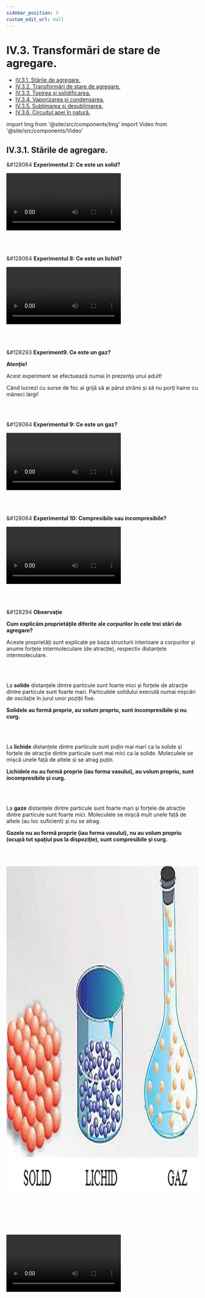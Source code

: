 ```yaml
---
sidebar_position: 3
custom_edit_url: null
---
```


# IV.3. Transformări de stare de agregare.


<ul class="table-of-contents table-of-contents__left-border"><li><a href="#iv31-stările-de-agregare" class="table-of-contents__link toc-highlight">IV.3.1. Stările de agregare.</a></li><li><a href="#iv32-transformări-de-stare-de-agregare" class="table-of-contents__link toc-highlight">IV.3.2. Transformări de stare de agregare.</a></li><li><a href="#iv33-topirea-și-solidificarea" class="table-of-contents__link toc-highlight">IV.3.3. Topirea și solidificarea.</a></li><li><a href="#iv34-vaporizarea-și-condensarea" class="table-of-contents__link toc-highlight">IV.3.4. Vaporizarea și condensarea.</a></li><li><a href="#iv35-sublimarea-și-desublimarea" class="table-of-contents__link toc-highlight">IV.3.5. Sublimarea și desublimarea.</a></li><li><a href="#iv36-circuitul-apei-în-natură" class="table-of-contents__link toc-highlight">IV.3.6. Circuitul apei în natură.</a></li></ul>


import Img from '@site/src/components/Img'
import Video from '@site/src/components/Video'



## IV.3.1. Stările de agregare. 




<div class="alert alert--success" role="alert">

&#128064 **Experimentul 2: Ce este un solid?**



<Video src="https://www.youtube.com/embed/VGMo2xNJB94" lazy={false} />


**Materiale necesare:**   
Vase de diferite forme, corp solid.

<br></br>

**Descrierea experimentului:**
- Pune corpul în vasele de forme diferite și observă ce se întâmplă cu forma și cu volumul acestuia.
  > Corpul solid își păstrează forma și volumul, indiferent de vasul în care l-am introdus.



<br></br>

**Concluzia experimentului:**   
Corpurile solide au formă proprie (bine determinată) și volum propriu.  Nu curg.




</div>



<br></br>

<div class="alert alert--success" role="alert">

&#128064 **Experimentul 8: Ce este un lichid?**



<Video src="https://www.youtube.com/embed/lTY78tnOA14" />


**Materiale necesare:**   
Vase de diferite forme și gradate, apă colorată.

<br></br>

**Descrierea experimentului:**
- Pune un anumit volum de apă într-un vas gradat și măsoară-i volumul.
- Răstoarnă apa într-un alt vas gradat cu o formă diferită și observă ce se întâmplă cu forma și volumul apei în noul vas.
  > Apa își păstrează volumul, indiferent de vasul în care am introdus-o, dar își schimbă forma.Cum ar fi să pun 1 L de lapte într-o oală de 10 L și oala să se umple cu lapte? Poate numai în lumea poveștilor!


<br></br>

**Concluzia experimentului:**   
**Lichidele** au volum propriu (bine determinat), dar nu au formă proprie (iau forma vasului în care sunt puse). Curg (sunt fluide).



</div>




<br></br>



<div class="alert alert--danger" role="alert">

&#128293 **Experiment9. Ce este un gaz?** 

**Atenție!**


Acest experiment se efectuează numai în prezența unui adult!

Când lucrezi cu surse de foc ai grijă să ai părul strâns și să nu porți haine cu mâneci largi!


</div>



<br></br>


<div class="alert alert--success" role="alert">

&#128064 **Experimentul 9: Ce este un gaz?**



<Video src="https://www.youtube.com/embed/4jCILtKkfpg" />


**Materiale necesare:**   
Două pahare identice, lumânare tip candelă, chibrit, sită de azbest.



<br></br>


**Descrierea experimentului:**
- Se introduce candela într-un pahar și se aprinde cu chibritul.
- Imediat se acoperă paharul cu sita de azbest pentru a menține fumul rezultat în pahar.
- Se vine cu al doilea pahar, cu gura în jos peste sită și se trage sita, astfel încât fumul să intre și în paharul de deasupra. Observă ce se întâmplă cu forma și volumul fumului în noul vas.
  > Fumul (care este gaz) ocupă tot spațiul pus la dispoziție și ia forma noului vas.



<br></br>

**Concluzia experimentului:**   
**Gazele** nu au nici formă proprie (iau forma vasului în care sunt puse) și nici volum propriu (ocupă tot volumul pus la dispoziție). Curg (sunt fluide).



</div>



<br></br>



<div class="alert alert--success" role="alert">

&#128064 **Experimentul 10: Compresibile sau incompresibile?**





<Video src="https://www.youtube.com/embed/AyTdPd7Duis" />


**Materiale necesare:**   
Un corp solid, apă, seringi.

<br></br>

**Descrierea experimentului:**
- Introdu **corpul solid** în seringă, astupă cu un deget capătul seringii și apasă pistonul seringii pentru a micșora volumul solidului. Ai reușit ?
  > Nu putem mișca deloc pistonul seringii.
- Umple seringa cu **apă**, astupă cu un deget capătul seringii și apasă pistonul seringii pentru a micșora volumul apei. Ai reușit ?
  > Nu putem mișca deloc pistonul seringii.
- Trage **aer** în seringă, astupă cu un deget capătul seringii și apasă pistonul seringii pentru a micșora volumul aerului. Ai reușit ?
  > Putem mișca mult pistonul seringi, iar dacă îi dăm drumul, revine la poziția inițială. Aerul are și proprietăți elastice având drept aplicații obiectele pneumatice (saltele, colaci) și folosirea pneurilor la roți care amortizează șocurile.


<br></br>


**Concluzia experimentului:**   
Numai **gazele** sunt **compresibile** (își pot micșora volumul la o presiune exterioară) , **solidele și lichidele** sunt **incompresibile.**



</div>



<br></br>

<div class="alert alert--secondary" role="alert">

&#128294 **Observație**


**Cum explicăm proprietățile diferite ale corpurilor în cele trei stări de agregare?**

Aceste proprietăți sunt explicate pe baza structurii interioare a corpurilor și anume forțele intermoleculare (de atracție), respectiv distanțele intermoleculare.



</div>


<br></br>


<div class="alert alert--primary" role="alert">

La **solide** distanțele dintre particule sunt foarte mici și forțele de atracție dintre particule sunt foarte mari. Particulele solidului execută numai mișcări de oscilație în jurul unor poziții fixe.

**Solidele au formă proprie, au volum propriu, sunt incompresibile și nu curg.**


</div>

<br></br>


<div class="alert alert--primary" role="alert">

La **lichide** distanțele dintre particule sunt puțin mai mari ca la solide și forțele de atracție dintre particule sunt mai mici ca la solide. Moleculele se mișcă unele față de altele și se atrag puțin.

**Lichidele nu au formă proprie (iau forma vasului), au volum propriu, sunt incompresibile și curg.**


</div>


<br></br>


<div class="alert alert--primary" role="alert">


La **gaze** distanțele dintre particule sunt foarte mari și forțele de atracție dintre particule sunt foarte mici. Moleculele se mișcă mult unele față de altele (au loc suficient) și nu se atrag.


**Gazele nu au formă proprie (iau forma vasului), nu au volum propriu (ocupă tot spațiul pus la dispoziție), sunt compresibile și curg.**


</div>

<br></br>


<Img src="fizica/clasa6/capitolul4/4_2_2_1_Poza1_Experiment10_SolideLichideGaze.jpg" width="1280" height="867" />


<br></br>
<br></br>



<Video src="https://www.youtube.com/embed/xmq-XBIdF-w" />



<br></br>
<br></br>





## IV.3.2. Transformări de stare de agregare.


În următoarea schemă sunt definite toate cele șase fenomene care au loc cu schimbarea stării de agregare:

<Img className="img-responsive" src="fizica/clasa6/capitolul4/4_2_2_2_Poza1_SchemaSchimbareStariDeAgregare_vers4.jpg" width="1000" height="479" />


Fenomenele care au loc cu schimbarea stării de agregare se studiază pe perechi, fiecare pereche având două fenomene opuse.


<br></br>



## IV.3.3. Topirea și solidificarea.


<div class="alert alert--primary" role="alert">

**Topirea** este fenomenul de trecere a unei substanțe din stare solidă în stare lichidă, prin încălzire .

</div>


<br></br>


<div class="alert alert--primary" role="alert">


**Solidificarea** este fenomenul invers topirii și constă în trecerea unei substanțe din stare lichidă în stare solidă, prin răcire.

</div>



<br></br>


<div class="alert alert--success" role="alert">

&#128064 **Experimentul 11: Cum se topește gheața?**




<Video src="https://www.youtube.com/embed/grAUzgaA6HI" />


**Materiale necesare:**   
Gheață, pahar transparent și un termometru (poate fi și de cameră).

<br></br>

**Descrierea experimentului:**
- Pune în pahar gheață de la congelator.
- Introdu termometrul în gheață .
- Agită continuu cu termometru gheața.
- Urmărește indicațiile termometrului în timp, de la apariția primei picături până la topirea completă a gheții.
- Ce observi ?
  > Gheața începe să se topească la 0°C. Pe parcursul topirii (de la apariția primei picături până la topirea ultimului cristal), temperatura a rămas la 0°C.



</div>

<br></br>


<div class="alert alert--primary" role="alert">

**Legile topirii / solificării:**


**I.** Fiecare substanță începe să se topească (să se solidifice) la o anumită temperatură, numită **temperatură de topire (notată cu T<sub>t</sub> )**,  care este o constantă de material (o luăm din tabel).

**Temperatura de topire** a unei substanțe coincide cu **temperatura de solidificare** (T<sub>s</sub>).

**T<sub>t</sub> = T<sub>s</sub> = constantă de material**

<br></br>


**II.** **Pe parcursul topirii unei substanțe** (de la apariția primei picături până la topirea ultimului cristal), temperatura de topire rămâne constantă, dacă presiunea ramâne constantă.


</div>






<br></br>


<div class="alert alert--danger" role="alert">

&#128293 **Experiment12. Anomalia apei!** 

**Atenție!** Nu pune dopul la sticla cu apă când o introduci în congelator întrucât apa prin dilatare își mărește volumul și poate sparge sticla producând cioburi ce te pot accidenta!


</div>


<br></br>


<div class="alert alert--success" role="alert">

&#128064 **Experimentul 12: Anomalia apei!**



<Video src="https://www.youtube.com/embed/mZyILFmP0UI" />


**Materiale necesare:**   
O sticlă, apă de la robinet, congelator.


<br></br>



**Descrierea experimentului:**
- Umple o sticlă cu apă.
- Introdu sticla în congelator, până îngheață toată apa.
- Ce observi ?
  > Apa înghețată a dat pe dinafară.



<br></br>


**Concluzia experimentului:**   
Apa, la înghețare (solidificare), și-a mărit volumul (anomalia apei).




</div>



<br></br>



<div class="alert alert--warning" role="alert">

&#128272 **Curiozități**



Apa are un comportament diferit între 0 °C și 4 °C. În acest interval, încălzind apa de la 0 °C la 4 °C, volumul ei scade, densitatea creşte (la 4 °C având densitatea maximă). Deci, pe fundul lacurilor înghețate există apă la 4 °Celsius, ce face posibilă viaţa subacvatică.



</div>






<br></br>
<br></br>



## IV.3.4. Vaporizarea și condensarea.


<div class="alert alert--primary" role="alert">


**Vaporizarea** este fenomenul de trecere a unei substanțe din stare lichidă în stare gazoasă (vapori), prin încălzire.


</div>


<br></br>

<div class="alert alert--primary" role="alert">


**Condensarea** este fenomenul de trecere a unei substanțe din stare gazoasă în stare lichidă, prin răcire. Este fenomenul invers al vaporizării.


</div>

<br></br>


<div class="alert alert--primary" role="alert">


**Vaporizarea poate avea loc în două moduri:**
- **Evaporarea** este vaporizarea care are loc doar la suprafața lichidului.
- **Fierberea** este vaporizarea care are loc în toată masa lichidului și începe odată cu apariția primului clocot.


</div>



<br></br>


<div class="alert alert--danger" role="alert">

&#128293 **Experiment13. Cum fierbe apa?** 

**Atenție!** Acest experiment se efectuează numai în prezența unui adult!

Când lucrezi cu surse de foc ai grijă să ai părul strâns și să nu porți haine cu mâneci largi! Atenție când lucrezi cu apă caldă să nu te arzi!


</div>


<br></br>

<div class="alert alert--success" role="alert">

&#128064 **Experimentul 13: Cum fierbe apa?**



<Video src="https://www.youtube.com/embed/TkkeEBrJzmM" />


**Materiale necesare:**   
Pahar Erlenmeyer cu apă distilată, spirtieră, trepied, sită de azbest, dop cu termometru, cronometru.


<br></br>



**Descrierea experimentului:**
- Pune paharul cu apă pe sită și trepied.
- Măsoară temperatura inițială a apei.
- Aprinde spirtiera și pornește cronometrul la începerea încălzirii apei.
- Măsoară timpul la fiecare creștere a temperaturii apei cu 10 °C și trece datele în următorul tabel:



<Img className="img-responsive4" src="fizica/clasa6/capitolul4/4_2_2_2_2_Poza1_Experimentul13_Tabel_vers2.jpg" width="1000" height="141" />


- Ce observi ?
  > Apa începe să fiarbă la 100 °C. Pe parcursul fierberii, temperatura apei rămâne la 100 °C, chiar dacă continuăm încălzirea.


- Reprezintă graficul dependenței temperaturii în funcție de timp.


<Img className="img-responsive4" src="fizica/clasa6/capitolul4/4_2_2_2_2_Poza2_Experimentul13_Grafic_vers2.jpg" width="1000" height="759" />

- Fenomenele corespunzătoare fiecărui segment sunt :

  - AB, BC, CD reprezintă evaporarea apei
  - DE reprezintă fierberea apei




</div>







<br></br>



<div class="alert alert--primary" role="alert">

**Legile fierberii:**

**I.** Fiecare lichid începe să fiarbă la o anumită temperatură numită temperatură de fierbere, T<sub>f</sub>  care este o constantă de material (tabel).

<br></br>

**II.** Pe parcursul fierberii unui lichid (de la primul clocot până la vaporizarea completă) **temperatura de fierbere este constantă, la aceeași presiune.**


</div>




<br></br>

<div class="alert alert--info" role="alert">


**Tabel cu constante fizice (de material).**


<Img className="img-responsive" src="fizica/clasa6/capitolul4/4_2_2_2_2_Poza3_TabelCuConstanteDeMaterial.jpg" width="1000" height="738" />




</div>



<br></br>


<div class="alert alert--success" role="alert">

&#128064 **Experimentul 14: Condensarea apei**




<Video src="https://www.youtube.com/embed/rMa5gtzNxXA" />


**Materiale necesare:**   
Pahar, congelator.

<br></br>

**Descrierea experimentului:**
- Ia un pahar curat și uscat și pune-l la congelator, timp de 10-15 minute.
- Scoate paharul din congelator.
- Ce observi pe pereții săi după câteva minute?
  > Pe pereții paharului sunt picături de apă.


<br></br>

**Concluzia experimentului:**   
Apa apărută de nicăieri s-a format prin condensarea vaporilor de apă din cameră, care venind în contact cu pereții reci ai paharului, se răcesc și se transformă în picături mici de apă.



</div>



<br></br>
<br></br>



## IV.3.5. Sublimarea și desublimarea.


<div class="alert alert--primary" role="alert">

**Sublimarea** este fenomenul de transformare a unei substanțe din stare solidă direct în stare gazoasă, prin încălzire.

</div>


<br></br>



<div class="alert alert--primary" role="alert">

**Desublimarea** este fenomenul invers al sublimării, de transformare a unei substanțe din stare gazoasă (de vapori) direct în stare solidă, prin răcire.

</div>


<br></br>


<div class="alert alert--secondary" role="alert">

&#128294 **Observație**


Substanțe ca naftalina, camforul, gheața, acidul benzoic, iodul și altele au proprietatea de a trece din stare solidă direct în stare de vapori. Și tungstenul din filamentul becului sublimează lent ducând la subțierea filamentului și în final la arderea lui.

</div>



<br></br>


<div class="alert alert--danger" role="alert">

&#128293 **Experiment15. Sublimarea naftalinei.** 

**Atenție!** Experiment efectuat demonstrativ numai de către profesor!


Când lucrezi cu surse de foc ai grijă să ai părul strâns și să nu porți haine cu mâneci largi! Atenție când lucrezi cu apă caldă să nu te arzi!
Atenție, naftalina este inflamabilă și trebuie încălzită pe baie de apă fiartă! Naftalina este toxică, deci nu o atinge, nu o gusta și nu inspira vaporii săi!



</div>





<br></br>

<div class="alert alert--success" role="alert">

&#128064 **Experimentul 15: Sublimarea naftalinei**





<Video src="https://www.youtube.com/embed/8ddum7B8vhQ" />


**Materiale necesare:**   
Naftalină (de la magazinul de chimicale), apă fiartă, un borcan de 800g, pahar Erlenmeyer cu dop prevăzut cu un tub și termometru, vas cu apă fiartă.



<br></br>


**Descrierea experimentului:**
- Pune naftalina în pahar, într-un strat de un deget și închide-o cu dopul.
- Pune apa într-o cratiță, astfel încât nivelul ei să depășească puțin nivelul naftalinei din pahar (strat de două degete) și fierbe apa.
- Introdu sticla cu naftalină în baia de apă fiartă și urmărește pereții paharului.
- Ce observi ?
  > În scurt timp apar cristale de naftalină sub formă de ace, pe pereții sticlei.




**Concluzia experimentului:**   
Naftalina, prin încălzire, a sublimat și s-a transformat în vapori de naftalină. Vaporii de naftalină , dând de pereții mai reci ai sticlei, a desublimat și s-a transformat în stare solidă, sub formă de cristale aciculare.




</div>



<br></br>
<br></br>



## IV.3.6. Circuitul apei în natură.


<div class="alert alert--secondary" role="alert">


Pe scoarța globului pământesc există mari suprafețe de apă, sub formă de râuri, lacuri, mări şi oceane,

Sub acţiunea radiaţiei Soarelui, aceste ape se evaporă în aerul atmosferic.



</div>



<br></br>


<div class="alert alert--primary" role="alert">


Când condensarea vaporilor de apă din aer are loc la suprafața pământului se formează **ceaţa.**

<Img className="img-responsive" src="fizica/clasa6/capitolul4/4_2_2_3_Poza1_Ceata.jpg" width="1280" height="958" />



</div>




<br></br>


<div class="alert alert--primary" role="alert">

Când condensarea vaporilor de apă din atmosferă are loc la înălţimi mai mari în atmosferă se formează **norii.**

<Img className="img-responsive" src="fizica/clasa6/capitolul4/4_2_2_3_Poza2_Nori.jpg" width="1280" height="849" />



</div>

<br></br>

<div class="alert alert--primary" role="alert">

Când picăturile mici de apă din care sunt formaţi norii se unesc, fiind mai mari și mai grele nu mai pot pluti în atmosferă şi cad pe pământ sub formă de **ploaie.**

<Img className="img-responsive" src="fizica/clasa6/capitolul4/4_2_2_3_Poza3_Ploaie.jpg" width="1280" height="826" />



</div>


<br></br>


<div class="alert alert--primary" role="alert">

Iarna, când temperatura aerului scade sub 0°C, picăturile de apă din nori îngheaţă (se solidifică) sub forma unor ace, care prin unire formează cristale mai mari, numite **fulgi de zăpadă.**

<Img className="img-responsive" src="fizica/clasa6/capitolul4/4_2_2_3_Poza4_Ninsoare.jpg" width="1280" height="917" />


</div>




<br></br>


<div class="alert alert--primary" role="alert">

În dimineţile care urmează după nopţile senine de vară apare **roua** prin condensarea vaporilor de apă din aer la contactul cu suprafaţa Pământului (iarbă, flori etc).

<Img className="img-responsive" src="fizica/clasa6/capitolul4/4_2_2_3_Poza5_Roua.jpg" width="1280" height="900" />


</div>

<br></br>


<div class="alert alert--primary" role="alert">


Primăvara şi toamna, când vaporii de apă din aer vin în contact cu obiecte de pe Pământ cu temperatura sub 0 °C se formează **bruma** prin desublimarea vaporilor de apă din aer.

<Img className="img-responsive" src="fizica/clasa6/capitolul4/4_2_2_3_Poza6_Bruma.jpg" width="1280" height="945" />


</div>


<br></br>

<div class="alert alert--primary" role="alert">


Grindina se formează când picăturile de apă din nori traversează straturi de aer cu temperaturi sub 0 °C. Ea este însoțită de furtuni, în timpul verii.

<Img className="img-responsive4" src="fizica/clasa6/capitolul4/4_2_2_3_Poza7_Grindina.png" width="1000" height="406" />


</div>





